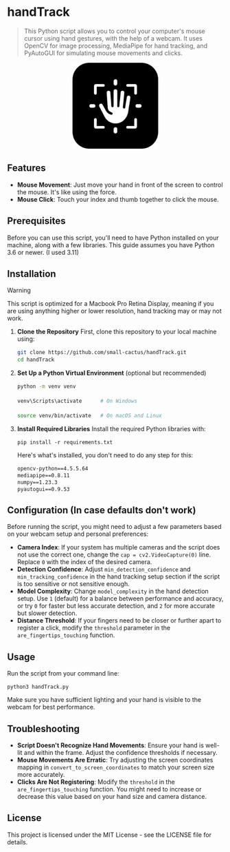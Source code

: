 # handTrack
> This Python script allows you to control your computer's mouse cursor using hand gestures, with the help of a webcam. It uses OpenCV for image processing, MediaPipe for hand tracking, and PyAutoGUI for simulating mouse movements and clicks.

<p align="center">
  <img src="handTrack.png" width="200">
</p>

## Features
- **Mouse Movement**: Just move your hand in front of the screen to control the mouse. It's like using the force.
- **Mouse Click**: Touch your index and thumb together to click the mouse.

## Prerequisites

Before you can use this script, you'll need to have Python installed on your machine, along with a few libraries. This guide assumes you have Python 3.6 or newer. (I used 3.11)

## Installation
> [!WARNING]
> This script is optimized for a Macbook Pro Retina Display, meaning if you are using anything higher or lower resolution, hand tracking may or may not work.

1. **Clone the Repository**
   First, clone this repository to your local machine using:

   ```bash
   git clone https://github.com/small-cactus/handTrack.git
   cd handTrack
   ```

2. **Set Up a Python Virtual Environment** (optional but recommended)

   ```bash
   python -m venv venv
   
   venv\Scripts\activate      # On Windows
   
   source venv/bin/activate   # On macOS and Linux
   ```

3. **Install Required Libraries**
   Install the required Python libraries with:

   ```
   pip install -r requirements.txt
   ```

   Here's what's installed, you don't need to do any step for this:

   ```
   opencv-python==4.5.5.64
   mediapipe==0.8.11
   numpy==1.23.3
   pyautogui==0.9.53
   ```

## Configuration (In case defaults don't work)

Before running the script, you might need to adjust a few parameters based on your webcam setup and personal preferences:

- **Camera Index**: If your system has multiple cameras and the script does not use the correct one, change the `cap = cv2.VideoCapture(0)` line. Replace `0` with the index of the desired camera.
- **Detection Confidence**: Adjust `min_detection_confidence` and `min_tracking_confidence` in the hand tracking setup section if the script is too sensitive or not sensitive enough.
- **Model Complexity**: Change `model_complexity` in the hand detection setup. Use `1` (default) for a balance between performance and accuracy, or try `0` for faster but less accurate detection, and `2` for more accurate but slower detection.
- **Distance Threshold**: If your fingers need to be closer or further apart to register a click, modify the `threshold` parameter in the `are_fingertips_touching` function.

## Usage

Run the script from your command line:

   ```
   python3 handTrack.py
   ```

Make sure you have sufficient lighting and your hand is visible to the webcam for best performance.

## Troubleshooting

- **Script Doesn't Recognize Hand Movements**: Ensure your hand is well-lit and within the frame. Adjust the confidence thresholds if necessary.
- **Mouse Movements Are Erratic**: Try adjusting the screen coordinates mapping in `convert_to_screen_coordinates` to match your screen size more accurately.
- **Clicks Are Not Registering**: Modify the `threshold` in the `are_fingertips_touching` function. You might need to increase or decrease this value based on your hand size and camera distance.

## License

This project is licensed under the MIT License - see the LICENSE file for details.
